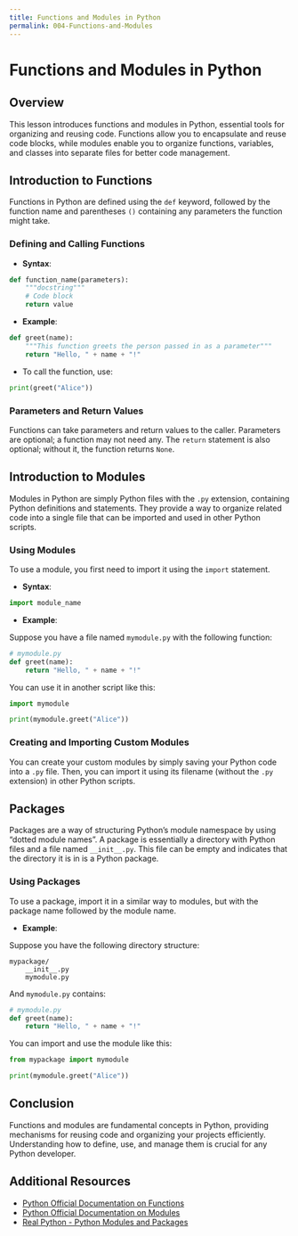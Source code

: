 ```yaml
---
title: Functions and Modules in Python
permalink: 004-Functions-and-Modules
---
```


# Functions and Modules in Python

## Overview
This lesson introduces functions and modules in Python, essential tools for organizing and reusing code. Functions allow you to encapsulate and reuse code blocks, while modules enable you to organize functions, variables, and classes into separate files for better code management.

## Introduction to Functions

Functions in Python are defined using the `def` keyword, followed by the function name and parentheses `()` containing any parameters the function might take.

### Defining and Calling Functions

- **Syntax**:

```python
def function_name(parameters):
    """docstring"""
    # Code block
    return value
```

- **Example**:

```python
def greet(name):
    """This function greets the person passed in as a parameter"""
    return "Hello, " + name + "!"
```

- To call the function, use:

```python
print(greet("Alice"))
```

### Parameters and Return Values

Functions can take parameters and return values to the caller. Parameters are optional; a function may not need any. The `return` statement is also optional; without it, the function returns `None`.

## Introduction to Modules

Modules in Python are simply Python files with the `.py` extension, containing Python definitions and statements. They provide a way to organize related code into a single file that can be imported and used in other Python scripts.

### Using Modules

To use a module, you first need to import it using the `import` statement.

- **Syntax**:

```python
import module_name
```

- **Example**:

Suppose you have a file named `mymodule.py` with the following function:

```python
# mymodule.py
def greet(name):
    return "Hello, " + name + "!"
```

You can use it in another script like this:

```python
import mymodule

print(mymodule.greet("Alice"))
```

### Creating and Importing Custom Modules

You can create your custom modules by simply saving your Python code into a `.py` file. Then, you can import it using its filename (without the `.py` extension) in other Python scripts.

## Packages

Packages are a way of structuring Python’s module namespace by using “dotted module names”. A package is essentially a directory with Python files and a file named `__init__.py`. This file can be empty and indicates that the directory it is in is a Python package.

### Using Packages

To use a package, import it in a similar way to modules, but with the package name followed by the module name.

- **Example**:

Suppose you have the following directory structure:

```
mypackage/
    __init__.py
    mymodule.py
```

And `mymodule.py` contains:

```python
# mymodule.py
def greet(name):
    return "Hello, " + name + "!"
```

You can import and use the module like this:

```python
from mypackage import mymodule

print(mymodule.greet("Alice"))
```

## Conclusion

Functions and modules are fundamental concepts in Python, providing mechanisms for reusing code and organizing your projects efficiently. Understanding how to define, use, and manage them is crucial for any Python developer.

## Additional Resources

- [Python Official Documentation on Functions](https://docs.python.org/3/tutorial/controlflow.html#defining-functions)
- [Python Official Documentation on Modules](https://docs.python.org/3/tutorial/modules.html)
- [Real Python - Python Modules and Packages](https://realpython.com/python-modules-packages/)
